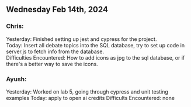 ## Wednesday Feb 14th, 2024

### Chris:

Yesterday: Finished setting up jest and cypress for the project.\
Today: Insert all debate topics into the SQL database, try to set up code in server.js to fetch info from the database.\
Difficulties Encountered: How to add icons as jpg to the sql database, or if there's a better way to save the icons.

### Ayush:

Yesterday: Worked on lab 5, going through cypress and unit testing examples
Today: apply to open ai credits
Difficults Encountered: none
